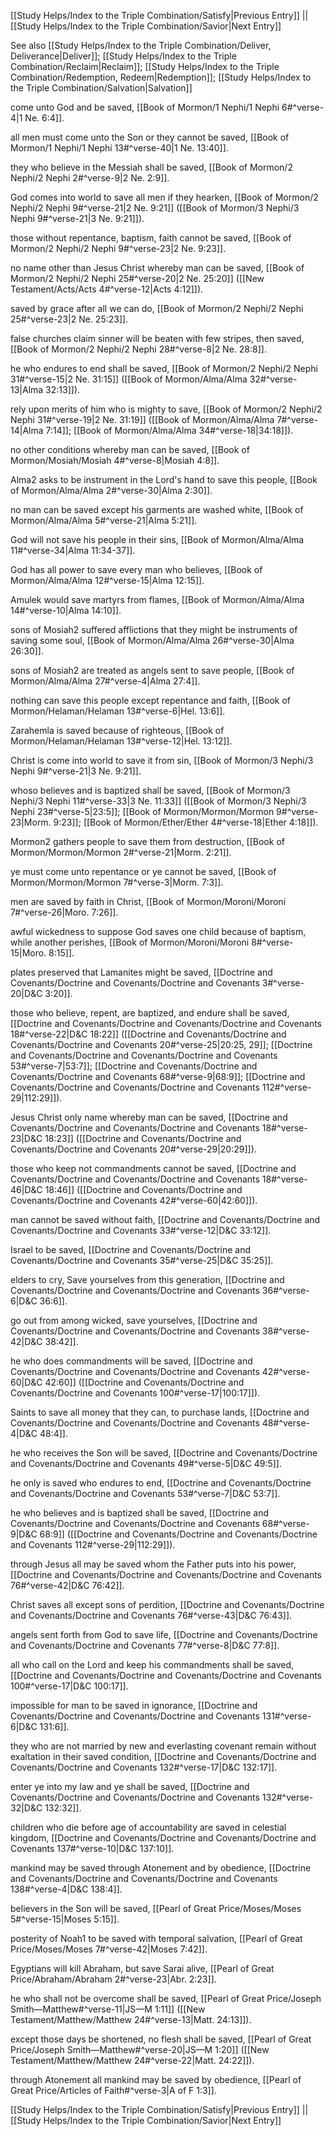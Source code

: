 [[Study Helps/Index to the Triple Combination/Satisfy|Previous Entry]]  ||  [[Study Helps/Index to the Triple Combination/Savior|Next Entry]]

 See also [[Study Helps/Index to the Triple Combination/Deliver, Deliverance|Deliver]]; [[Study Helps/Index to the Triple Combination/Reclaim|Reclaim]]; [[Study Helps/Index to the Triple Combination/Redemption, Redeem|Redemption]]; [[Study Helps/Index to the Triple Combination/Salvation|Salvation]]

 come unto God and be saved, [[Book of Mormon/1 Nephi/1 Nephi 6#^verse-4|1 Ne. 6:4]].

 all men must come unto the Son or they cannot be saved, [[Book of Mormon/1 Nephi/1 Nephi 13#^verse-40|1 Ne. 13:40]].

 they who believe in the Messiah shall be saved, [[Book of Mormon/2 Nephi/2 Nephi 2#^verse-9|2 Ne. 2:9]].

 God comes into world to save all men if they hearken, [[Book of Mormon/2 Nephi/2 Nephi 9#^verse-21|2 Ne. 9:21]] ([[Book of Mormon/3 Nephi/3 Nephi 9#^verse-21|3 Ne. 9:21]]).

 those without repentance, baptism, faith cannot be saved, [[Book of Mormon/2 Nephi/2 Nephi 9#^verse-23|2 Ne. 9:23]].

 no name other than Jesus Christ whereby man can be saved, [[Book of Mormon/2 Nephi/2 Nephi 25#^verse-20|2 Ne. 25:20]] ([[New Testament/Acts/Acts 4#^verse-12|Acts 4:12]]).

 saved by grace after all we can do, [[Book of Mormon/2 Nephi/2 Nephi 25#^verse-23|2 Ne. 25:23]].

 false churches claim sinner will be beaten with few stripes, then saved, [[Book of Mormon/2 Nephi/2 Nephi 28#^verse-8|2 Ne. 28:8]].

 he who endures to end shall be saved, [[Book of Mormon/2 Nephi/2 Nephi 31#^verse-15|2 Ne. 31:15]] ([[Book of Mormon/Alma/Alma 32#^verse-13|Alma 32:13]]).

 rely upon merits of him who is mighty to save, [[Book of Mormon/2 Nephi/2 Nephi 31#^verse-19|2 Ne. 31:19]] ([[Book of Mormon/Alma/Alma 7#^verse-14|Alma 7:14]]; [[Book of Mormon/Alma/Alma 34#^verse-18|34:18]]).

 no other conditions whereby man can be saved, [[Book of Mormon/Mosiah/Mosiah 4#^verse-8|Mosiah 4:8]].

 Alma2 asks to be instrument in the Lord's hand to save this people, [[Book of Mormon/Alma/Alma 2#^verse-30|Alma 2:30]].

 no man can be saved except his garments are washed white, [[Book of Mormon/Alma/Alma 5#^verse-21|Alma 5:21]].

 God will not save his people in their sins, [[Book of Mormon/Alma/Alma 11#^verse-34|Alma 11:34-37]].

 God has all power to save every man who believes, [[Book of Mormon/Alma/Alma 12#^verse-15|Alma 12:15]].

 Amulek would save martyrs from flames, [[Book of Mormon/Alma/Alma 14#^verse-10|Alma 14:10]].

 sons of Mosiah2 suffered afflictions that they might be instruments of saving some soul, [[Book of Mormon/Alma/Alma 26#^verse-30|Alma 26:30]].

 sons of Mosiah2 are treated as angels sent to save people, [[Book of Mormon/Alma/Alma 27#^verse-4|Alma 27:4]].

 nothing can save this people except repentance and faith, [[Book of Mormon/Helaman/Helaman 13#^verse-6|Hel. 13:6]].

 Zarahemla is saved because of righteous, [[Book of Mormon/Helaman/Helaman 13#^verse-12|Hel. 13:12]].

 Christ is come into world to save it from sin, [[Book of Mormon/3 Nephi/3 Nephi 9#^verse-21|3 Ne. 9:21]].

 whoso believes and is baptized shall be saved, [[Book of Mormon/3 Nephi/3 Nephi 11#^verse-33|3 Ne. 11:33]] ([[Book of Mormon/3 Nephi/3 Nephi 23#^verse-5|23:5]]; [[Book of Mormon/Mormon/Mormon 9#^verse-23|Morm. 9:23]]; [[Book of Mormon/Ether/Ether 4#^verse-18|Ether 4:18]]).

 Mormon2 gathers people to save them from destruction, [[Book of Mormon/Mormon/Mormon 2#^verse-21|Morm. 2:21]].

 ye must come unto repentance or ye cannot be saved, [[Book of Mormon/Mormon/Mormon 7#^verse-3|Morm. 7:3]].

 men are saved by faith in Christ, [[Book of Mormon/Moroni/Moroni 7#^verse-26|Moro. 7:26]].

 awful wickedness to suppose God saves one child because of baptism, while another perishes, [[Book of Mormon/Moroni/Moroni 8#^verse-15|Moro. 8:15]].

 plates preserved that Lamanites might be saved, [[Doctrine and Covenants/Doctrine and Covenants/Doctrine and Covenants 3#^verse-20|D&C 3:20]].

 those who believe, repent, are baptized, and endure shall be saved, [[Doctrine and Covenants/Doctrine and Covenants/Doctrine and Covenants 18#^verse-22|D&C 18:22]] ([[Doctrine and Covenants/Doctrine and Covenants/Doctrine and Covenants 20#^verse-25|20:25, 29]]; [[Doctrine and Covenants/Doctrine and Covenants/Doctrine and Covenants 53#^verse-7|53:7]]; [[Doctrine and Covenants/Doctrine and Covenants/Doctrine and Covenants 68#^verse-9|68:9]]; [[Doctrine and Covenants/Doctrine and Covenants/Doctrine and Covenants 112#^verse-29|112:29]]).

 Jesus Christ only name whereby man can be saved, [[Doctrine and Covenants/Doctrine and Covenants/Doctrine and Covenants 18#^verse-23|D&C 18:23]] ([[Doctrine and Covenants/Doctrine and Covenants/Doctrine and Covenants 20#^verse-29|20:29]]).

 those who keep not commandments cannot be saved, [[Doctrine and Covenants/Doctrine and Covenants/Doctrine and Covenants 18#^verse-46|D&C 18:46]] ([[Doctrine and Covenants/Doctrine and Covenants/Doctrine and Covenants 42#^verse-60|42:60]]).

 man cannot be saved without faith, [[Doctrine and Covenants/Doctrine and Covenants/Doctrine and Covenants 33#^verse-12|D&C 33:12]].

 Israel to be saved, [[Doctrine and Covenants/Doctrine and Covenants/Doctrine and Covenants 35#^verse-25|D&C 35:25]].

 elders to cry, Save yourselves from this generation, [[Doctrine and Covenants/Doctrine and Covenants/Doctrine and Covenants 36#^verse-6|D&C 36:6]].

 go out from among wicked, save yourselves, [[Doctrine and Covenants/Doctrine and Covenants/Doctrine and Covenants 38#^verse-42|D&C 38:42]].

 he who does commandments will be saved, [[Doctrine and Covenants/Doctrine and Covenants/Doctrine and Covenants 42#^verse-60|D&C 42:60]] ([[Doctrine and Covenants/Doctrine and Covenants/Doctrine and Covenants 100#^verse-17|100:17]]).

 Saints to save all money that they can, to purchase lands, [[Doctrine and Covenants/Doctrine and Covenants/Doctrine and Covenants 48#^verse-4|D&C 48:4]].

 he who receives the Son will be saved, [[Doctrine and Covenants/Doctrine and Covenants/Doctrine and Covenants 49#^verse-5|D&C 49:5]].

 he only is saved who endures to end, [[Doctrine and Covenants/Doctrine and Covenants/Doctrine and Covenants 53#^verse-7|D&C 53:7]].

 he who believes and is baptized shall be saved, [[Doctrine and Covenants/Doctrine and Covenants/Doctrine and Covenants 68#^verse-9|D&C 68:9]] ([[Doctrine and Covenants/Doctrine and Covenants/Doctrine and Covenants 112#^verse-29|112:29]]).

 through Jesus all may be saved whom the Father puts into his power, [[Doctrine and Covenants/Doctrine and Covenants/Doctrine and Covenants 76#^verse-42|D&C 76:42]].

 Christ saves all except sons of perdition, [[Doctrine and Covenants/Doctrine and Covenants/Doctrine and Covenants 76#^verse-43|D&C 76:43]].

 angels sent forth from God to save life, [[Doctrine and Covenants/Doctrine and Covenants/Doctrine and Covenants 77#^verse-8|D&C 77:8]].

 all who call on the Lord and keep his commandments shall be saved, [[Doctrine and Covenants/Doctrine and Covenants/Doctrine and Covenants 100#^verse-17|D&C 100:17]].

 impossible for man to be saved in ignorance, [[Doctrine and Covenants/Doctrine and Covenants/Doctrine and Covenants 131#^verse-6|D&C 131:6]].

 they who are not married by new and everlasting covenant remain without exaltation in their saved condition, [[Doctrine and Covenants/Doctrine and Covenants/Doctrine and Covenants 132#^verse-17|D&C 132:17]].

 enter ye into my law and ye shall be saved, [[Doctrine and Covenants/Doctrine and Covenants/Doctrine and Covenants 132#^verse-32|D&C 132:32]].

 children who die before age of accountability are saved in celestial kingdom, [[Doctrine and Covenants/Doctrine and Covenants/Doctrine and Covenants 137#^verse-10|D&C 137:10]].

 mankind may be saved through Atonement and by obedience, [[Doctrine and Covenants/Doctrine and Covenants/Doctrine and Covenants 138#^verse-4|D&C 138:4]].

 believers in the Son will be saved, [[Pearl of Great Price/Moses/Moses 5#^verse-15|Moses 5:15]].

 posterity of Noah1 to be saved with temporal salvation, [[Pearl of Great Price/Moses/Moses 7#^verse-42|Moses 7:42]].

 Egyptians will kill Abraham, but save Sarai alive, [[Pearl of Great Price/Abraham/Abraham 2#^verse-23|Abr. 2:23]].

 he who shall not be overcome shall be saved, [[Pearl of Great Price/Joseph Smith—Matthew#^verse-11|JS—M 1:11]] ([[New Testament/Matthew/Matthew 24#^verse-13|Matt. 24:13]]).

 except those days be shortened, no flesh shall be saved, [[Pearl of Great Price/Joseph Smith—Matthew#^verse-20|JS—M 1:20]] ([[New Testament/Matthew/Matthew 24#^verse-22|Matt. 24:22]]).

 through Atonement all mankind may be saved by obedience, [[Pearl of Great Price/Articles of Faith#^verse-3|A of F 1:3]].

[[Study Helps/Index to the Triple Combination/Satisfy|Previous Entry]]  ||  [[Study Helps/Index to the Triple Combination/Savior|Next Entry]]